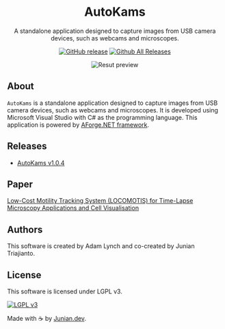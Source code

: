 <h1 align="center">AutoKams</h1>

<p align="center">A standalone application designed to capture images from USB camera devices, such as webcams and microscopes.</p>

<p align="center">
  <a href="https://github.com/junian/AutoKams/releases"><img src="https://img.shields.io/github/release/junian/AutoKams.svg?style=for-the-badge" alt="GitHub release" /></a>
  <a href="https://github.com/junian/AutoKams/releases"><img src="https://img.shields.io/github/downloads/junian/AutoKams/total.svg?style=for-the-badge" alt="Github All Releases" /></a>
</p>

<p align="center">
  <img src="https://1.bp.blogspot.com/-W1bVe_PZ9OU/WoZM_F-GdVI/AAAAAAAAC2g/xlLBgwdxg0QxClVAq5p4LUsbINJTc3lIACLcBGAs/s1600/autokams-preview.png" alt="Resut preview" />
</p>

## About

`AutoKams` is a standalone application designed to capture images from USB camera devices, such as webcams and microscopes. It is developed using Microsoft Visual Studio with C# as the programming language. This application is powered by [AForge.NET framework][aforgenet].

## Releases

- [AutoKams v1.0.4](https://github.com/junian/AutoKams/releases/download/v1.0.4/AutoKams.Setup-v1.0.4.msi)

## Paper

[Low-Cost Motility Tracking System (LOCOMOTIS) for Time-Lapse Microscopy Applications and Cell Visualisation][paper-url]

## Authors

This software is created by Adam Lynch and co-created by Junian Triajianto.

## License

This software is licensed under LGPL v3.

[![LGPL v3][lgpl-logo]][license]

Made with ☕ by [Junian.dev](https://www.junian.dev).

[lgpl-logo]: https://www.gnu.org/graphics/lgplv3-88x31.png "LGPL v3"
[license]: https://github.com/junian/AutoKams/blob/master/LICENSE
[aforgenet]: http://www.aforgenet.com/ "AForge.NET"
[paper-url]: http://journals.plos.org/plosone/article?id=10.1371/journal.pone.0103547
